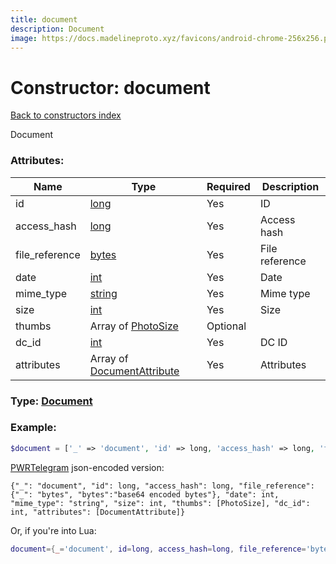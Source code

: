 ```yaml
---
title: document
description: Document
image: https://docs.madelineproto.xyz/favicons/android-chrome-256x256.png
---
```

# Constructor: document  
[Back to constructors index](index.md)



Document

### Attributes:

| Name     |    Type       | Required | Description |
|----------|---------------|----------|-------------|
|id|[long](../types/long.md) | Yes|ID|
|access\_hash|[long](../types/long.md) | Yes|Access hash|
|file\_reference|[bytes](../types/bytes.md) | Yes|File reference|
|date|[int](../types/int.md) | Yes|Date|
|mime\_type|[string](../types/string.md) | Yes|Mime type|
|size|[int](../types/int.md) | Yes|Size|
|thumbs|Array of [PhotoSize](../types/PhotoSize.md) | Optional||
|dc\_id|[int](../types/int.md) | Yes|DC ID|
|attributes|Array of [DocumentAttribute](../types/DocumentAttribute.md) | Yes|Attributes|



### Type: [Document](../types/Document.md)


### Example:

```php
$document = ['_' => 'document', 'id' => long, 'access_hash' => long, 'file_reference' => 'bytes', 'date' => int, 'mime_type' => 'string', 'size' => int, 'thumbs' => [PhotoSize, PhotoSize], 'dc_id' => int, 'attributes' => [DocumentAttribute, DocumentAttribute]];
```  

[PWRTelegram](https://pwrtelegram.xyz) json-encoded version:

```
{"_": "document", "id": long, "access_hash": long, "file_reference": {"_": "bytes", "bytes":"base64 encoded bytes"}, "date": int, "mime_type": "string", "size": int, "thumbs": [PhotoSize], "dc_id": int, "attributes": [DocumentAttribute]}
```


Or, if you're into Lua:

```lua
document={_='document', id=long, access_hash=long, file_reference='bytes', date=int, mime_type='string', size=int, thumbs={PhotoSize}, dc_id=int, attributes={DocumentAttribute}}

```


